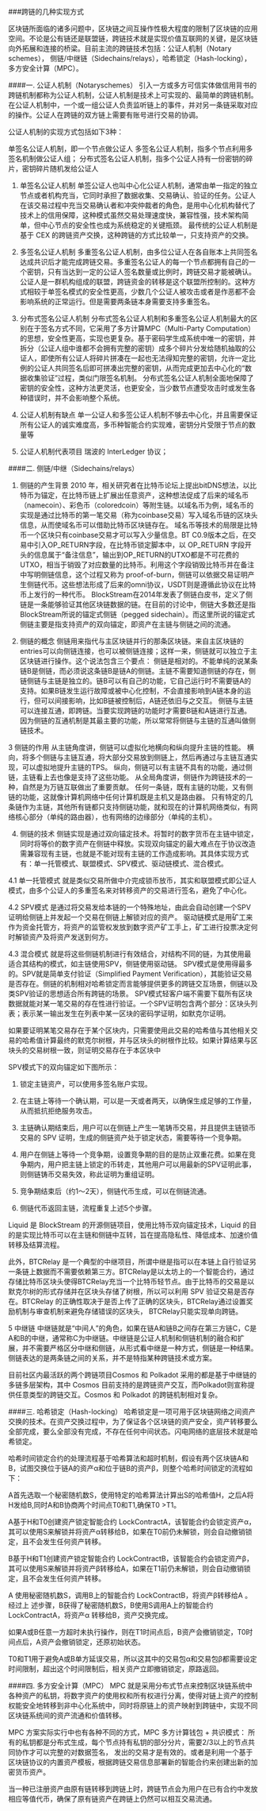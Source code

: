 ###跨链的几种实现方式

区块链所面临的诸多问题中，区块链之间互操作性极大程度的限制了区块链的应用空间。不论是公有链还是联盟链，跨链技术就是实现价值互联网的关键，是区块链向外拓展和连接的桥梁。目前主流的跨链技术包括：公证人机制（Notary schemes）， 侧链/中继链（Sidechains/relays），哈希锁定（Hash-locking），多方安全计算（MPC）。

####一. 公证人机制（Notaryschemes）
引入一方或多方可信实体做信用背书的跨链机制都称为公证人机制，公证人机制是技术上可实现的、最简单的跨链机制。在公证人机制中，一个或一组公证人负责监听链上的事件，并对另一条链采取对应的操作。公证人在跨链的双方链上需要有账号进行交易的协调。

公证人机制的实现方式包括如下3种：

单签名公证人机制，即一个节点做公证人
多签名公证人机制，指多个节点利用多签名机制做公证人组；
分布式签名公证人机制，指多个公证人持有一份密钥的碎片，密钥碎片随机发给公证人

1. 单签名公证人机制
单签公证人也叫中心化公证人机制，通常由单一指定的独立节点或者机构充当，它同时承担了数据收集、交易确认、验证的任务。公证人在该交易过程中充当交易确认者和冲突仲裁者的角色，是用中心化机构替代了技术上的信用保障，这种模式虽然交易处理速度快，兼容性强，技术架构简单，但中心节点的安全性也成为系统稳定的关键瓶颈。
最传统的公证人机制是基于 CEX 的跨链资产交换，这种跨链的方式比较单一，只支持资产的交换。

2. 多签名公证人机制
多重签名公证人机制，由多位公证人在各自账本上共同签名达成共识后才能完成跨链交易。多重签名公证人的每一个节点都拥有自己的一个密钥，只有当达到一定的公证人签名数量或比例时，跨链交易才能被确认。
公证人是一群机构组成的联盟，跨链资金的转移是这个联盟所控制的。这种方式相较于单签名模式的安全性更高，少数几个公证人被攻击或者是作恶都不会影响系统的正常运行。但是需要两条链本身需要支持多重签名。 

3. 分布式签名公证人机制
分布式签名公证人机制和多重签名公证人机制最大的区别在于签名方式不同，它采用了多方计算MPC（Multi-Party Computation）的思想，安全性更高，实现也更复杂。基于密码学生成系统中唯一的密钥，并拆分（公证人组中谁都不会拥有完整的密钥）成多个碎片分发给随机抽取的公证人，即使所有公证人将碎片拼凑在一起也无法得知完整的密钥，允许一定比例的公证人共同签名后即可拼凑出完整的密钥，从而完成更加去中心化的“数据收集验证”过程，类似门限签名机制。
分布式签名公证人机制全面地保障了密钥的安全性，这种方法更灵活，也更安全，当少数节点遭受攻击时或发生各种错误时，并不会影响整个系统。



4. 公证人机制有缺点
单一公证人和多签公证人机制不够去中心化，并且需要保证所有公证人的诚实难度高，多币种智能合约实现难，密钥分片受限于节点的数量等

5. 公证人机制代表项目
瑞波的 InterLedger 协议；

####二. 侧链/中继（Sidechains/relays）
1. 侧链的产生背景
2010 年，相关研究者在比特币论坛上提出bitDNS想法，以比特币为锚定，在比特币链上扩展出任意资产，这种想法促成了后来的域名币（namecoin）、彩色币（coloredcoin）等附生链。以域名币为例，域名币的实现是通过比特币的第一笔交易（称为coinbase交易）写入域名币链的区块头信息，从而使域名币可以借助比特币区块链存在。
域名币等技术的局限是比特币一个区块只有coinbase交易才可以写入少量信息。BT C0.9版本之后，在交易中引入OP_RETURN字段，在比特币锁定脚本中，以 OP_RETURN 字段开头的信息属于“备注信息”，输出到OP_RETURN的UTXO都是不可花费的UTXO，相当于销毁了对应数量的比特币。利用这个字段销毁比特币并在备注中写明侧链信息，这个过程又称为 proof-of-burn，侧链可以依据交易证明产生侧链代币。这些想法形成了后来的omni协议，USDT则是遵循此协议在比特币上发行的一种代币。
BlockStream在2014年发表了侧链白皮书，定义了侧链是一条能够验证其他区块链数据的链。在目前的讨论中，侧链大多数还是指 BlockStream所说的锚定式侧链（pegged sidechain）。而这里所说的锚定式侧链主要是指支持资产的双向锚定，即资产在主链与侧链之间的流通。

2. 侧链的概念
侧链用来指代与主区块链并行的那条区块链。来自主区块链的entries可以向侧链连接，也可以被侧链连接；这样一来，侧链就可以独立于主区块链进行操作。这个说法包含三个要点：
侧链是相对的。不能单纯的说某条链B是侧链，而必须说这条链B是链A的侧链。主链不需要知道侧链的存在，侧链侧链与主链是独立的。链B可以有自己的功能，它自己运行时不需要链A的支持。如果B链发生运行故障或被中心化控制，不会直接影响到A链本身的运行，但可以间接影响，比如B链被控制后，A链还依旧与之交互。
侧链与主链可以连接互通，即跨链。当要实现跨链的功能时才需要B链和A链进行互通。因为侧链的互通机制是其最主要的功能，所以常常将侧链与主链的互通叫做侧链技术。

3 侧链的作用
从主链角度讲，侧链可以虚拟化地横向和纵向提升主链的性能。
横向，将多个侧链与主链互通，将大部分交易放到侧链上，然后再通过与主链互通实现，可以虚拟地提升主链的TPS。
纵向，侧链可以有主链不具有的功能，通过侧链，主链看上去也像是支持了这些功能。
从全局角度讲，侧链作为跨链技术的一种，自然是为万链互联做出了重要贡献。
任何一条链，既有主链的功能，又有侧链的功能，这就像计算机网络中任何计算机既是主机又是路由器。
只有特定的几条链作为主链，其他所有链都只支持侧链功能，就和现在的计算机网络类似，有网络核心部分（单纯的路由器），也有网络的边缘部分（单纯的主机）。

4. 侧链的技术
侧链实现是通过双向锚定技术。将暂时的数字货币在主链中锁定，同时将等价的数字资产在侧链中释放。实现双向锚定的最大难点在于协议改造需兼容现有主链，也就是不能对现有主链的工作造成影响。其具体实现方式有：单一托管模式、联盟模式、SPV模式、驱动链模式、混合模式。

4.1 单一托管模式
就是类似交易所做中介完成锁币放币，其实和联盟模式即公证人模式，由多个公证人的多重签名来对转移资产的交易进行签名，避免了中心化。

4.2 SPV模式
是通过将交易发给本链的一个特殊地址，由此会自动创建一个SPV证明给侧链上并发起一个交易在侧链上解锁对应的资产。
驱动链模式是用矿工来作为资金托管方，将资产的监管权发放到数字资产矿工手上，矿工进行投票决定何时解锁资产及将资产发送到何方。

4.3 混合模式
就是将这些侧链机制进行有效结合，对结构不同的链，为其使用最适合其结构的模式，如主链使用SPV，侧链使用驱动链。
SPV模式是使用得最多的。SPV就是简单支付验证（Simplified Payment Verification），其能验证交易是否存在。侧链的机制相对哈希锁定而言能够提供更多的跨链交互场景，侧链以及类SPV验证的思想适合所有跨链的场景。
SPV模式轻客户端不需要下载所有区块数据就能对某一笔交易的存在性进行验证。一个SPV证明包含两个部分：区块头列表；表示某一输出发生在列表中某一区块的密码学证明，如默克尔证明。

如果要证明某笔交易存在于某个区块内，只需要使用此交易的哈希值与其他相关交易的哈希值计算最终的默克尔树根，并与区块头的树根作比较。如果计算结果与区块头的交易树根一致，则证明交易存在于本区块中

SPV模式下的双向锚定如下图所示： 

1) 锁定主链资产，可以使用多签名账户实现。

2) 在主链上等待一个确认期，可以是一天或者两天，以确保生成足够的工作量，从而抵抗拒绝服务攻击。

3) 主链确认期结束后，用户可以在侧链上产生一笔铸币交易，并且提供主链锁币交易的 SPV 证明，生成的侧链资产处于锁定状态，需要等待一个竞争期。

4) 用户在侧链上等待一个竞争期，设置竞争期的目的是防止双重花费。如果在竞争期内，用户把主链上锁定的币转走，其他用户可以用最新的SPV证明此事，则侧链铸币交易失效，称此证明为重组证明。

5) 竞争期结束后（约1～2天），侧链代币生成，可以在侧链流通。

6) 侧链代币返回主链，流程重复上述5个步骤。

Liquid 是 BlockStream 的开源侧链项目，使用比特币双向锚定技术，Liquid 的目的是实现比特币可以在主链和侧链中互转，旨在提高隐私性、降低成本、加速价值转移及结算流程。

此外，BTCRelay 是一个典型的中继项目，所谓中继是指可以在本链上自行验证另一条链上数据而不需要依赖第三方。BTCRelay是以太坊上的一个智能合约，通过存储比特币区块头使得BTCRelay充当一个比特币轻节点。由于比特币的交易是以默克尔树的形式存储并在区块头存储了树根，所以可以利用 SPV 验证交易是否存在。BTCRelay 的正确性取决于是否上传了正确的区块头，BTCRelay通过设置奖励机制与审查机制来避免存储错误的区块头， BTCRelay只能实现单向跨链。

5 中继链
中继链就是“中间人”的角色，如果在链A和链B之间存在第三方链C，C是A和B的中继，通常称C为中继链。中继链是公证人机制和侧链机制的融合和扩展，并不需要严格区分中继和侧链，从形式看中继是一种方式，侧链是一种结果。侧链表达的是两条链之间的关系，并不是特指某种跨链技术或方案。

目前社区内最活跃的两个跨链项目Cosmos 和 Polkadot 采用的都是基于中继链的多链多层架构，其中 Cosmos 目前支持的是跨链资产交互，而Polkadot则宣称提供任意类型的跨链交互。Cosmos 和 Polkadot 的跨链机制相对复杂。

####三. 哈希锁定（Hash-locking）
哈希锁定是一项可用于区块链网络之间资产交换的技术。在资产交换过程中，为了保证各个区块链的资产安全，资产转移要么全部完成，要么全部没有完成，不存在任何中间状态。闪电网络的底层技术就是哈希锁定。

哈希时间锁定合约的处理流程基于哈希算法和超时机制，假设有两个区块链A和B，试图交换位于链A的资产α和位于链B的资产β，则整个哈希时间锁定的流程如下：

A首先选取一个秘密随机数S，使用特定的哈希算法计算出S的哈希值H，之后A将H发给B,同时A和B协商两个时间点T0和T1,确保T0 >T1。

A基于H和T0创建资产锁定智能合约 LockContractA，该智能合约会锁定资产α，其可以使用S来解锁并将资产α转移给B，如果在T0前仍未解锁，则会自动撤销锁定，且不会发生任何资产转移。

B基于H和T1创建资产锁定智能合约 LockContractB，该智能合约会锁定资产β，其可以使用S来解锁并将资产β转移给A，如果在T1前仍未解锁，则会自动撤销锁定，且不会发生任何资产转移。

A 使用秘密随机数S，调用B上的智能合约 LockContractB，将资产β转移给A 。经过上 述步骤，B获得了秘密随机数S，B使用S调用A上的智能合约LockContractA，将资产α 转移给B，资产交换完成。

如果A或B任意一方超时未执行操作，则在T1时间点后，B资产会撤销锁定，T0时间点后，A资产会撤销锁定，还原初始状态。



T0和T1用于避免A或B单方延误交易，所以这其中的交易包α和交易包β都需要设定时间限制，超出这个时间限制后，相关资产立即撤销锁定，原路返回。

####四. 多方安全计算（MPC）
MPC 就是采用分布式节点来控制区块链系统中各种资产的私钥，将数字资产的使用权和所有权进行分离，使得对链上资产的控制权能安全地转移到非中心化系统中，同时将原链上的资产映射到跨链中，实现不同区块链系统间的资产流通和价值转移。

MPC 方案实际实行中也有各种不同的方式，MPC 多方计算钱包 + 共识模式： 所有的私钥都是分布式生成，每个节点持有私钥的部分分片，需要2/3以上的节点共同协作才可以完整的对数据签名， 发出的交易才是有效的。或者是利用一个基于区块链协议的内置资产模板，根据跨链交易信息部署新的智能合约来创建出新的加密货币资产。

当一种已注册资产由原有链转移到跨链上时，跨链节点会为用户在已有合约中发放相应等值代币，确保了原有链资产在跨链上仍然可以相互交易流通。

